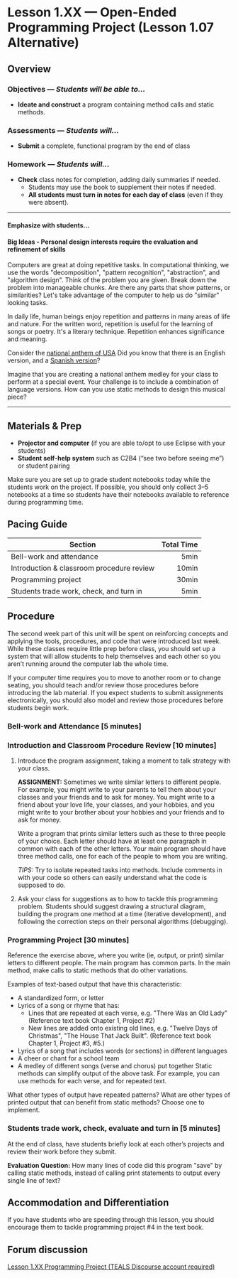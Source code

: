 Lesson 1.XX — Open-Ended Programming Project (Lesson 1.07 Alternative)
====================================================================================================

Overview
--------
### Objectives — _Students will be able to…_
- **Ideate and construct** a program containing method calls and static methods.

### Assessments — _Students will…_
- **Submit** a complete, functional program by the end of class

### Homework — _Students will…_
- **Check** class notes for completion, adding daily summaries if needed.
  - Students may use the book to supplement their notes if needed.
  - **All students must turn in notes for each day of class** (even if they were absent).

---

#### Emphasize with students...

#### Big Ideas - Personal design interests require the evaluation and refinement of skills

Computers are great at doing repetitive tasks.  In computational thinking, we use the words "decomposition", "pattern recognition", "abstraction", and "algorithm design".    Think of the problem you are given.   Break down the problem into manageable chunks.   Are there any parts that show patterns, or similarities?   Let's take advantage of the computer to help us do "similar" looking tasks.   

In daily life, human beings enjoy repetition and patterns in many areas of life and nature.   For the written word, repetition is useful for the learning of songs or poetry.  It's a literary technique.   Repetition enhances significance and meaning.

Consider the [national anthem of USA](https://en.wikipedia.org/wiki/The_Star-Spangled_Banner#Lyrics) 
Did you know that there is an English version, and a [Spanish version](https://www.npr.org/templates/story/story.php?storyId=5369145)? 

Imagine that you are creating a national anthem medley for your class to perform at a special event.  Your challenge is to include a combination of language versions.  How can you use static methods to design this musical piece?

---

Materials & Prep
----------------
- **Projector and computer** (if you are able to/opt to use Eclipse with your students)
- **Student self-help system** such as C2B4 (“see two before seeing me”) or student pairing

Make sure you are set up to grade student notebooks today while the students work on the project. If
possible, you should only collect 3–5 notebooks at a time so students have their notebooks available
to reference during programming time.


Pacing Guide
------------
| Section                                   | Total Time |
|-------------------------------------------|-----------:|
| Bell-work and attendance                  |       5min |
| Introduction & classroom procedure review |      10min |
| Programming project                       |      30min |
| Students trade work, check, and turn in   |       5min |


Procedure
---------
The second week part of this unit will be spent on reinforcing concepts and applying the tools,
procedures, and code that were introduced last week. While these classes require little prep before
class, you should set up a system that will allow students to help themselves and each other so you
aren’t running around the computer lab the whole time.

If your computer time requires you to move to another room or to change seating, you should teach
and/or review those procedures before introducing the lab material. If you expect students to submit
assignments electronically, you should also model and review those procedures before students begin
work.

### Bell-work and Attendance \[5 minutes\]

### Introduction and Classroom Procedure Review \[10 minutes\]

1. Introduce the program assignment, taking a moment to talk strategy with your class.

   **ASSIGNMENT:** Sometimes we write similar letters to different people. For example, you might
   write to your parents to tell them about your classes and your friends and to ask for money. You
   might write to a friend about your love life, your classes, and your hobbies, and you might write
   to your brother about your hobbies and your friends and to ask for money.

   Write a program that prints similar letters such as these to three people of your choice. Each
  letter should have at least one paragraph in common with each of the other letters. Your main
   program should have three method calls, one for each of the people to whom you are writing.

   *TIPS:* Try to isolate repeated tasks into methods. Include comments in with your code so others
   can easily understand what the code is supposed to do.

2. Ask your class for suggestions as to how to tackle this programming problem. Students should
   suggest drawing a structural diagram, building the program one method at a time (iterative
   development), and following the correction steps on their personal algorithms (debugging).

### Programming Project  \[30 minutes\]

Reference the exercise above, where you write (ie, output, or print) similar letters to different people.  The main program has common parts.  In the main method, make calls to static methods that do other variations.

Examples of text-based output that have this characteristic:
-  A standardized form, or letter
-  Lyrics of a song or rhyme that has:
    * Lines that are repeated at each verse, e.g. "There Was an Old Lady"  (Reference text book Chapter 1, Project #2)
    * New lines are added onto existing old lines, e.g. "Twelve Days of Christmas", "The House That Jack Built". (Reference text book      Chapter 1, Project #3, #5.)  
-  Lyrics of a song that includes words (or sections) in different languages
-  A cheer or chant for a school team
-  A medley of different songs (verse and chorus) put together
Static methods can simplify output of the above task.  For example, you can use methods for each verse, and for repeated text.

What other types of output have repeated patterns?
What are other types of printed output that can benefit from static methods?
Choose one to implement. 

### Students trade work, check, evaluate and turn in \[5 minutes\]
At the end of class, have students briefly look at each other’s projects and review their work
before they submit.  

**Evaluation Question:**  How many lines of code did this program "save" by calling static methods, instead of calling print statements to output every single line of text?


Accommodation and Differentiation
---------------------------------
If you have students who are speeding through this lesson, you should encourage them to tackle
programming project \#4 in the text book.


Forum discussion
---------------------------
[Lesson 1.XX Programming Project (TEALS Discourse account required)](http://forums.tealsk12.org/c/ap-cs-a-unit-1/1-XX-programming-project)
